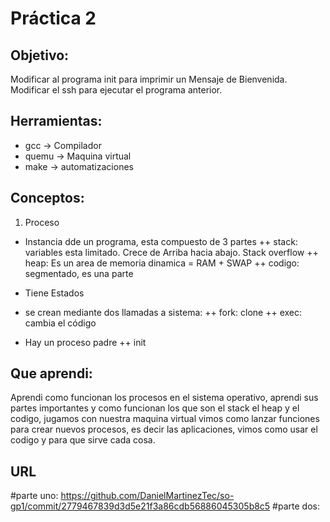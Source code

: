 # Práctica 2

## Objetivo:
Modificar al programa init para imprimir un Mensaje de Bienvenida. 
Modificar el ssh para ejecutar el programa anterior.

## Herramientas:
* gcc -> Compilador 
* quemu -> Maquina virtual
* make -> automatizaciones 

## Conceptos:

1) Proceso
* Instancia dde un programa, esta compuesto de 3 partes 
++ stack: variables esta limitado. Crece de Arriba hacia abajo. Stack overflow
++ heap: Es un area de memoria dinamica = RAM + SWAP 
++ codigo: segmentado, es una parte 

+ Tiene Estados 
+ se crean mediante dos llamadas a sistema:
++ fork: clone
++ exec: cambia el código

+ Hay un proceso padre
++ init
 

## Que aprendi:
Aprendi como funcionan los procesos en el sistema operativo, aprendi sus partes importantes y como funcionan los que son el stack 
el heap y el codigo, jugamos con nuestra maquina virtual vimos como lanzar funciones para crear nuevos procesos, es decir las aplicaciones, vimos como usar el codigo y para que sirve cada cosa.

## URL
#parte uno:
https://github.com/DanielMartinezTec/so-gp1/commit/2779467839d3d5e21f3a86cdb56886045305b8c5
#parte dos:
